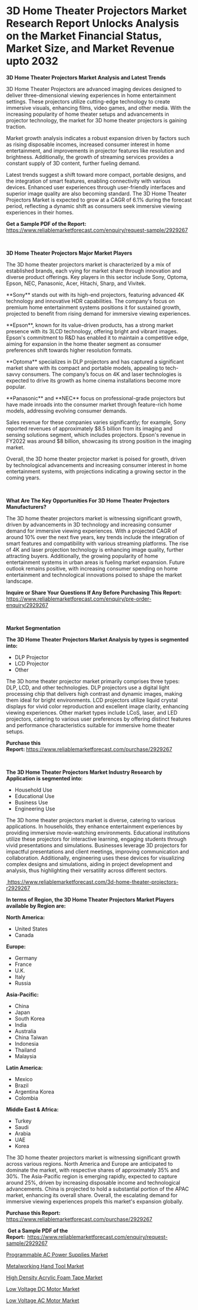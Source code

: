 <p><h1>3D Home Theater Projectors Market Research Report Unlocks Analysis on the Market Financial Status, Market Size, and Market Revenue upto 2032</h1></p><p><strong>3D Home Theater Projectors Market Analysis and Latest Trends</strong></p>
<p><p>3D Home Theater Projectors are advanced imaging devices designed to deliver three-dimensional viewing experiences in home entertainment settings. These projectors utilize cutting-edge technology to create immersive visuals, enhancing films, video games, and other media. With the increasing popularity of home theater setups and advancements in projector technology, the market for 3D home theater projectors is gaining traction.</p><p>Market growth analysis indicates a robust expansion driven by factors such as rising disposable incomes, increased consumer interest in home entertainment, and improvements in projector features like resolution and brightness. Additionally, the growth of streaming services provides a constant supply of 3D content, further fueling demand. </p><p>Latest trends suggest a shift toward more compact, portable designs, and the integration of smart features, enabling connectivity with various devices. Enhanced user experiences through user-friendly interfaces and superior image quality are also becoming standard. The 3D Home Theater Projectors Market is expected to grow at a CAGR of 6.1% during the forecast period, reflecting a dynamic shift as consumers seek immersive viewing experiences in their homes.</p></p>
<p><strong>Get a Sample PDF of the Report:&nbsp;</strong> <a href="https://www.reliablemarketforecast.com/enquiry/request-sample/2929267?utm_campaign=1832&utm_medium=2&utm_source=Github&utm_content=ia&utm_term=12032025&utm_id=3d-home-theater-projectors">https://www.reliablemarketforecast.com/enquiry/request-sample/2929267</a></p>
<p>&nbsp;</p>
<p><strong>3D Home Theater Projectors Major Market Players</strong></p>
<p><p>The 3D home theater projectors market is characterized by a mix of established brands, each vying for market share through innovation and diverse product offerings. Key players in this sector include Sony, Optoma, Epson, NEC, Panasonic, Acer, Hitachi, Sharp, and Vivitek.</p><p>**Sony** stands out with its high-end projectors, featuring advanced 4K technology and innovative HDR capabilities. The company's focus on premium home entertainment systems positions it for sustained growth, projected to benefit from rising demand for immersive viewing experiences.</p><p>**Epson**, known for its value-driven products, has a strong market presence with its 3LCD technology, offering bright and vibrant images. Epson's commitment to R&D has enabled it to maintain a competitive edge, aiming for expansion in the home theater segment as consumer preferences shift towards higher resolution formats.</p><p>**Optoma** specializes in DLP projectors and has captured a significant market share with its compact and portable models, appealing to tech-savvy consumers. The company’s focus on 4K and laser technologies is expected to drive its growth as home cinema installations become more popular.</p><p>**Panasonic** and **NEC** focus on professional-grade projectors but have made inroads into the consumer market through feature-rich home models, addressing evolving consumer demands. </p><p>Sales revenue for these companies varies significantly; for example, Sony reported revenues of approximately $8.5 billion from its imaging and sensing solutions segment, which includes projectors. Epson's revenue in FY2022 was around $8 billion, showcasing its strong position in the imaging market.</p><p>Overall, the 3D home theater projector market is poised for growth, driven by technological advancements and increasing consumer interest in home entertainment systems, with projections indicating a growing sector in the coming years.</p></p>
<p>&nbsp;</p>
<p><strong>What Are The Key Opportunities For 3D Home Theater Projectors Manufacturers?</strong></p>
<p><p>The 3D home theater projectors market is witnessing significant growth, driven by advancements in 3D technology and increasing consumer demand for immersive viewing experiences. With a projected CAGR of around 10% over the next five years, key trends include the integration of smart features and compatibility with various streaming platforms. The rise of 4K and laser projection technology is enhancing image quality, further attracting buyers. Additionally, the growing popularity of home entertainment systems in urban areas is fueling market expansion. Future outlook remains positive, with increasing consumer spending on home entertainment and technological innovations poised to shape the market landscape.</p></p>
<p><strong>Inquire or Share Your Questions If Any Before Purchasing This Report:</strong> <a href="https://www.reliablemarketforecast.com/enquiry/pre-order-enquiry/2929267?utm_campaign=1832&utm_medium=2&utm_source=Github&utm_content=ia&utm_term=12032025&utm_id=3d-home-theater-projectors">https://www.reliablemarketforecast.com/enquiry/pre-order-enquiry/2929267</a></p>
<p>&nbsp;</p>
<p><strong>Market Segmentation</strong></p>
<p><strong>The 3D Home Theater Projectors Market Analysis by types is segmented into:</strong></p>
<p><ul><li>DLP Projector</li><li>LCD Projector</li><li>Other</li></ul></p>
<p><p>The 3D home theater projector market primarily comprises three types: DLP, LCD, and other technologies. DLP projectors use a digital light processing chip that delivers high contrast and dynamic images, making them ideal for bright environments. LCD projectors utilize liquid crystal displays for vivid color reproduction and excellent image clarity, enhancing viewing experiences. Other market types include LCoS, laser, and LED projectors, catering to various user preferences by offering distinct features and performance characteristics suitable for immersive home theater setups.</p></p>
<p><strong>Purchase this Report:&nbsp;</strong><a href="https://www.reliablemarketforecast.com/purchase/2929267?utm_campaign=1832&utm_medium=2&utm_source=Github&utm_content=ia&utm_term=12032025&utm_id=3d-home-theater-projectors">https://www.reliablemarketforecast.com/purchase/2929267</a></p>
<p>&nbsp;</p>
<p><strong>The 3D Home Theater Projectors Market Industry Research by Application is segmented into:</strong></p>
<p><ul><li>Household Use</li><li>Educational Use</li><li>Business Use</li><li>Engineering Use</li></ul></p>
<p><p>The 3D home theater projectors market is diverse, catering to various applications. In households, they enhance entertainment experiences by providing immersive movie-watching environments. Educational institutions utilize these projectors for interactive learning, engaging students through vivid presentations and simulations. Businesses leverage 3D projectors for impactful presentations and client meetings, improving communication and collaboration. Additionally, engineering uses these devices for visualizing complex designs and simulations, aiding in project development and analysis, thus highlighting their versatility across different sectors.</p></p>
<p><a href="https://www.reliablemarketforecast.com/3d-home-theater-projectors-r2929267?utm_campaign=1832&utm_medium=2&utm_source=Github&utm_content=ia&utm_term=12032025&utm_id=3d-home-theater-projectors">&nbsp;https://www.reliablemarketforecast.com/3d-home-theater-projectors-r2929267</a></p>
<p><strong>In terms of Region, the 3D Home Theater Projectors Market Players available by Region are:</strong></p>
<p>
    <p> <strong> North America: </strong>
        <ul>
            <li>United States</li>
            <li>Canada</li>
        </ul>
        </p> 
    <p> <strong> Europe: </strong>
        <ul>
            <li>Germany</li>
            <li>France</li>
            <li>U.K.</li>
            <li>Italy</li>
            <li>Russia</li>
        </ul>
        </p> 
    <p> <strong> Asia-Pacific: </strong>
        <ul>
            <li>China</li>
            <li>Japan</li>
            <li>South Korea</li>
            <li>India</li>
            <li>Australia</li>
            <li>China Taiwan</li>
            <li>Indonesia</li>
            <li>Thailand</li>
            <li>Malaysia</li>
        </ul>
        </p> 
    <p> <strong> Latin America: </strong>
        <ul>
            <li>Mexico</li>
            <li>Brazil</li>
            <li>Argentina Korea</li>
            <li>Colombia</li>
        </ul>
        </p> 
    <p> <strong> Middle East & Africa: </strong>
        <ul>
            <li>Turkey</li>
            <li>Saudi</li>
            <li>Arabia</li>
            <li>UAE</li>
            <li>Korea</li>
        </ul>
    </p>
    </p>
<p><p>The 3D home theater projectors market is witnessing significant growth across various regions. North America and Europe are anticipated to dominate the market, with respective shares of approximately 35% and 30%. The Asia-Pacific region is emerging rapidly, expected to capture around 25%, driven by increasing disposable income and technological advancements. China is projected to hold a substantial portion of the APAC market, enhancing its overall share. Overall, the escalating demand for immersive viewing experiences propels this market's expansion globally.</p></p>
<p><strong>Purchase this Report: </strong><a href="https://www.reliablemarketforecast.com/purchase/2929267?utm_campaign=1832&utm_medium=2&utm_source=Github&utm_content=ia&utm_term=12032025&utm_id=3d-home-theater-projectors">https://www.reliablemarketforecast.com/purchase/2929267</a></p>
<p>&nbsp;<strong>Get a Sample PDF of the Report:&nbsp;&nbsp;</strong><a href="https://www.reliablemarketforecast.com/enquiry/request-sample/2929267?utm_campaign=1832&utm_medium=2&utm_source=Github&utm_content=ia&utm_term=12032025&utm_id=3d-home-theater-projectors">https://www.reliablemarketforecast.com/enquiry/request-sample/2929267</a></p>
<p><strong></strong></p>
<p><p><a href="https://github.com/AKSHATREPORTPRIME/Market-Research-Report-List-7/blob/main/programmable-ac-power-supplies-market.md?utm_campaign=1832&utm_medium=2&utm_source=Github&utm_content=ia&utm_term=12032025&utm_id=3d-home-theater-projectors">Programmable AC Power Supplies Market</a></p><p><a href="https://github.com/indrystar/Market-Research-Report-List-5/blob/main/metalworking-hand-tool-market.md?utm_campaign=1832&utm_medium=2&utm_source=Github&utm_content=ia&utm_term=12032025&utm_id=3d-home-theater-projectors">Metalworking Hand Tool Market</a></p><p><a href="https://github.com/motosyuliq/Market-Research-Report-List-1/blob/main/high-density-acrylic-foam-tape-market.md?utm_campaign=1832&utm_medium=2&utm_source=Github&utm_content=ia&utm_term=12032025&utm_id=3d-home-theater-projectors">High Density Acrylic Foam Tape Market</a></p><p><a href="https://github.com/nsmifidget3/Market-Research-Report-List-1/blob/main/low-voltage-dc-motor-market.md?utm_campaign=1832&utm_medium=2&utm_source=Github&utm_content=ia&utm_term=12032025&utm_id=3d-home-theater-projectors">Low Voltage DC Motor Market</a></p><p><a href="https://github.com/lotoahshaiek/Market-Research-Report-List-1/blob/main/low-voltage-ac-motor-market.md?utm_campaign=1832&utm_medium=2&utm_source=Github&utm_content=ia&utm_term=12032025&utm_id=3d-home-theater-projectors">Low Voltage AC Motor Market</a></p></p>